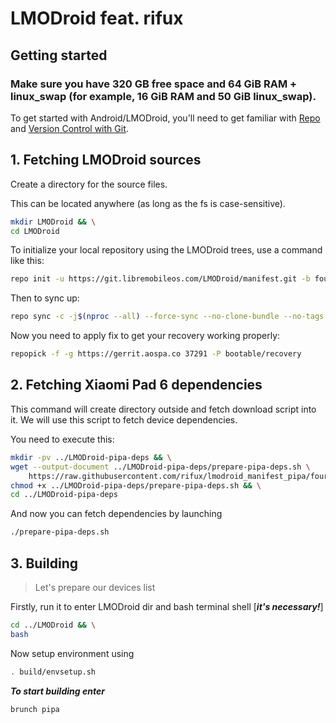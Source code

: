 LMODroid feat. rifux
===========

Getting started
---------------

### Make sure you have 320 GB free space and 64 GiB RAM + linux_swap (for example, 16 GiB RAM and 50 GiB linux_swap).

To get started with Android/LMODroid, you'll need to get
familiar with [Repo](https://source.android.com/source/using-repo.html) and [Version Control with Git](https://source.android.com/source/version-control.html).

## 1. Fetching LMODroid sources

Create a directory for the source files.

This can be located anywhere (as long as the fs is case-sensitive).

```bash
mkdir LMODroid && \
cd LMODroid
```

To initialize your local repository using the LMODroid trees, use a command like this:

```bash
repo init -u https://git.libremobileos.com/LMODroid/manifest.git -b fourteen --git-lfs
```
Then to sync up:

```bash
repo sync -c -j$(nproc --all) --force-sync --no-clone-bundle --no-tags
```

Now you need to apply fix to get your recovery working properly:

```bash
repopick -f -g https://gerrit.aospa.co 37291 -P bootable/recovery
```

## 2. Fetching Xiaomi Pad 6 dependencies

This command will create directory outside and fetch download script into it. We will use this script to fetch device dependencies.

You need to execute this:

```bash
mkdir -pv ../LMODroid-pipa-deps && \
wget --output-document ../LMODroid-pipa-deps/prepare-pipa-deps.sh \
    https://raw.githubusercontent.com/rifux/lmodroid_manifest_pipa/fourteen/device/pipa-prepare.sh && \
chmod +x ../LMODroid-pipa-deps/prepare-pipa-deps.sh && \
cd ../LMODroid-pipa-deps
```

And now you can fetch dependencies by launching

```bash
./prepare-pipa-deps.sh
```

## 3. Building

> Let's prepare our devices list

Firstly, run it to enter LMODroid dir and bash terminal shell [__*it's necessary!*__]

```bash
cd ../LMODroid && \
bash
```

Now setup environment using

```bash
. build/envsetup.sh
```

__*To start building enter*__

```bash
brunch pipa
```

